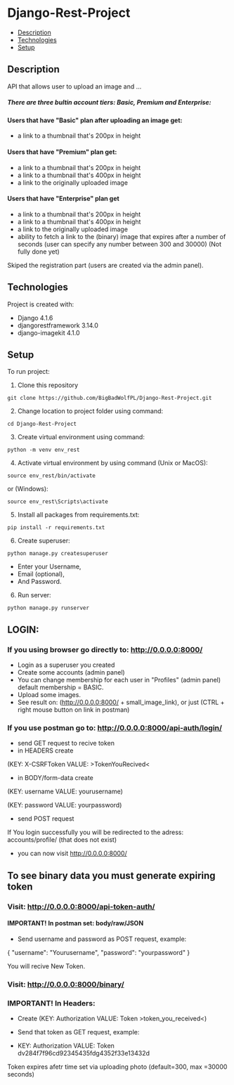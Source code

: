 # Django-Rest-Project

* [Description](#description)
* [Technologies](#technologies)
* [Setup](#setup)

## Description
API that allows user to upload an image and ...

##### There are three bultin account tiers: Basic, Premium and Enterprise:

#### Users that have "Basic" plan after uploading an image get: 
* a link to a thumbnail that's 200px in height

#### Users that have "Premium" plan get:
* a link to a thumbnail that's 200px in height
* a link to a thumbnail that's 400px in height
* a link to the originally uploaded image

#### Users that have "Enterprise" plan get
* a link to a thumbnail that's 200px in height
* a link to a thumbnail that's 400px in height
* a link to the originally uploaded image
* ability to fetch a link to the (binary) image that expires after a number of seconds (user can specify any number between 300 and 30000) (Not fully done yet)

Skiped the registration part (users are created via the admin panel).


	
## Technologies
Project is created with:
* Django 4.1.6
* djangorestframework 3.14.0
* django-imagekit 4.1.0


## Setup
To run project:

1) Clone this repository

```
git clone https://github.com/BigBadWolfPL/Django-Rest-Project.git

```

2) Change location to project folder using command:
```
cd Django-Rest-Project
```

3) Create virtual environment using command:
```
python -m venv env_rest
```

4) Activate virtual environment by using command (Unix or MacOS):
```
source env_rest/bin/activate
```

or (Windows):
```
source env_rest\Scripts\activate
```


5) Install all packages from requirements.txt:

```
pip install -r requirements.txt 

```
6) Create superuser:

```
python manage.py createsuperuser

```
* Enter your Username,
* Email (optional), 
* And Password.

6) Run server:

```
python manage.py runserver

```

## LOGIN:
### If you using browser go directly to: http://0.0.0.0:8000/
* Login as a superuser you created
* Create some accounts (admin panel)
* You can change membership for each user in "Profiles" (admin panel) default membership = BASIC.
* Upload some images.
* See result on: (http://0.0.0.0:8000/   +   small_image_link), or just (CTRL + right mouse button on link in postman)

### If you use postman go to: http://0.0.0.0:8000/api-auth/login/
* send GET request to recive token
* in HEADERS create 

(KEY: X-CSRFToken VALUE: >TokenYouRecived<

* in BODY/form-data create

(KEY: username VALUE: yourusername)

(KEY: password VALUE: yourpassword)
* send POST request

If You login successfully you will be redirected to the adress: accounts/profile/ (that does not exist)
* you can now visit http://0.0.0.0:8000/


## To see binary data you must generate expiring token

### Visit: http://0.0.0.0:8000/api-token-auth/

#### IMPORTANT! In postman set: body/raw/JSON
* Send username and password as POST request, example:


{
    "username":
        "Yourusername",
    "password":
        "yourpassword" 
}




You will recive New Token.

### Visit: http://0.0.0.0:8000/binary/

### IMPORTANT! In Headers:
* Create (KEY: Authorization  VALUE: Token >token_you_received<)
* Send that token as GET request, example:

* KEY: Authorization VALUE: Token dv284f7f96cd92345435fdg4352f33e13432d




Token expires afetr time set via uploading photo (default=300, max =30000 seconds)

